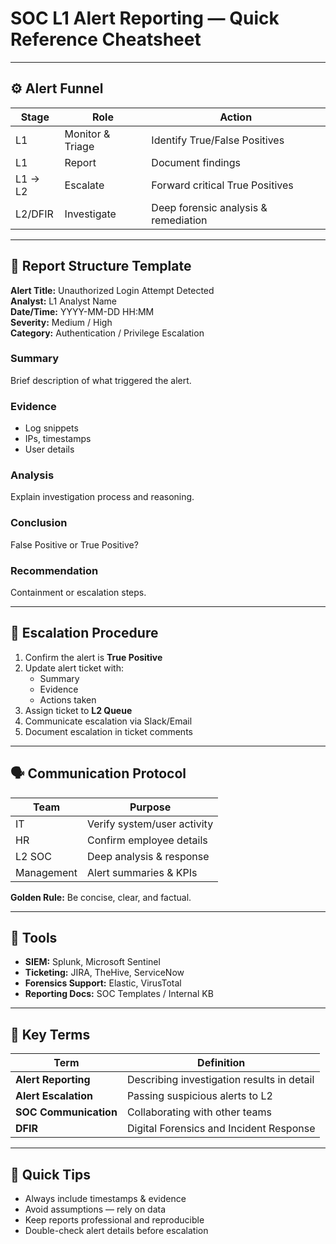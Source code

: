 # SOC L1 Alert Reporting — Quick Reference Cheatsheet

---

## ⚙️ Alert Funnel
| Stage | Role | Action |
|--------|------|--------|
| L1 | Monitor & Triage | Identify True/False Positives |
| L1 | Report | Document findings |
| L1 → L2 | Escalate | Forward critical True Positives |
| L2/DFIR | Investigate | Deep forensic analysis & remediation |

---

## 🧾 Report Structure Template
**Alert Title:** Unauthorized Login Attempt Detected  
**Analyst:** L1 Analyst Name  
**Date/Time:** YYYY-MM-DD HH:MM  
**Severity:** Medium / High  
**Category:** Authentication / Privilege Escalation  

### Summary
Brief description of what triggered the alert.

### Evidence
- Log snippets  
- IPs, timestamps  
- User details  

### Analysis
Explain investigation process and reasoning.

### Conclusion
False Positive or True Positive?

### Recommendation
Containment or escalation steps.

---

## 🚨 Escalation Procedure
1. Confirm the alert is **True Positive**
2. Update alert ticket with:
   - Summary
   - Evidence
   - Actions taken
3. Assign ticket to **L2 Queue**
4. Communicate escalation via Slack/Email
5. Document escalation in ticket comments

---

## 🗣️ Communication Protocol
| Team | Purpose |
|-------|----------|
| IT | Verify system/user activity |
| HR | Confirm employee details |
| L2 SOC | Deep analysis & response |
| Management | Alert summaries & KPIs |

**Golden Rule:** Be concise, clear, and factual.

---

## 🧰 Tools
- **SIEM:** Splunk, Microsoft Sentinel  
- **Ticketing:** JIRA, TheHive, ServiceNow  
- **Forensics Support:** Elastic, VirusTotal  
- **Reporting Docs:** SOC Templates / Internal KB  

---

## 🧠 Key Terms
| Term | Definition |
|------|-------------|
| **Alert Reporting** | Describing investigation results in detail |
| **Alert Escalation** | Passing suspicious alerts to L2 |
| **SOC Communication** | Collaborating with other teams |
| **DFIR** | Digital Forensics and Incident Response |

---

## 🧩 Quick Tips
- Always include timestamps & evidence  
- Avoid assumptions — rely on data  
- Keep reports professional and reproducible  
- Double-check alert details before escalation  
